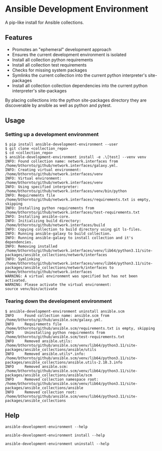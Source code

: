 # Ansible Development Environment

A pip-like install for Ansible collections.

## Features

- Promotes an "ephemeral" development approach
- Ensures the current development environment is isolated
- Install all collection python requirements
- Install all collection test requirements
- Checks for missing system packages
- Symlinks the current collection into the current python interpreter's site-packages
- Install all collection collection dependencies into the current python interpreter's site-packages

By placing collections into the python site-packages directory they are discoverable by ansible as well as python and pytest.

## Usage

### Setting up a development environment

```
$ pip install ansible-development-environment --user
$ git clone <collection_repo>
$ cd <collection_repo>
$ ansible-development-environment install -e .\[test] --venv venv
INFO: Found collection name: network.interfaces from /home/bthornto/github/network.interfaces/galaxy.yml.
INFO: Creating virtual environment: /home/bthornto/github/network.interfaces/venv
INFO: Virtual environment: /home/bthornto/github/network.interfaces/venv
INFO: Using specified interpreter: /home/bthornto/github/network.interfaces/venv/bin/python
INFO: Requirements file /home/bthornto/github/network.interfaces/requirements.txt is empty, skipping
INFO: Installing python requirements from /home/bthornto/github/network.interfaces/test-requirements.txt
INFO: Installing ansible-core.
INFO: Initializing build directory: /home/bthornto/github/network.interfaces/build
INFO: Copying collection to build directory using git ls-files.
INFO: Running ansible-galaxy to build collection.
INFO: Running ansible-galaxy to install collection and it's dependencies.
INFO: Removing installed /home/bthornto/github/network.interfaces/venv/lib64/python3.11/site-packages/ansible_collections/network/interfaces
INFO: Symlinking /home/bthornto/github/network.interfaces/venv/lib64/python3.11/site-packages/ansible_collections/network/interfaces to /home/bthornto/github/network.interfaces
WARNING: A virtual environment was specified but has not been activated.
WARNING: Please activate the virtual environment:
source venv/bin/activate
```

### Tearing down the development environment

```
$ ansible-development-environment uninstall ansible.scm
INFO     Found collection name: ansible.scm from /home/bthornto/github/ansible.scm/galaxy.yml.
INFO     Requirements file /home/bthornto/github/ansible.scm/requirements.txt is empty, skipping
INFO     Uninstalling python requirements from /home/bthornto/github/ansible.scm/test-requirements.txt
INFO     Removed ansible.utils: /home/bthornto/github/ansible.scm/venv/lib64/python3.11/site-packages/ansible_collections/ansible/utils
INFO     Removed ansible.utils*.info: /home/bthornto/github/ansible.scm/venv/lib64/python3.11/site-packages/ansible_collections/ansible.utils-2.10.3.info
INFO     Removed ansible.scm: /home/bthornto/github/ansible.scm/venv/lib64/python3.11/site-packages/ansible_collections/ansible/scm
INFO     Removed collection namespace root: /home/bthornto/github/ansible.scm/venv/lib64/python3.11/site-packages/ansible_collections/ansible
INFO     Removed collection root: /home/bthornto/github/ansible.scm/venv/lib64/python3.11/site-packages/ansible_collections
```

## Help

`ansible-development-environment --help`

`ansible-development-environment install --help`

`ansible-development-environment uninstall --help`
